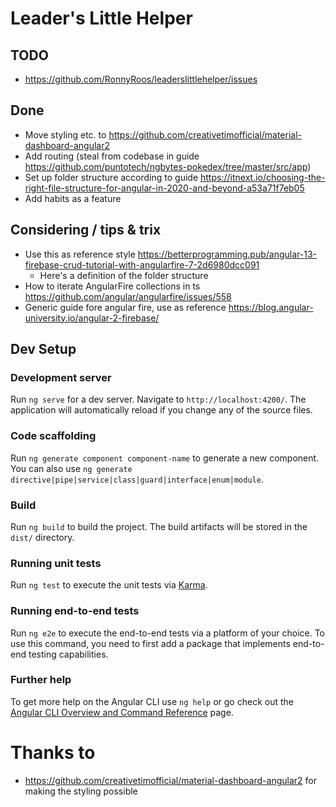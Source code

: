 # Leader's Little Helper

## TODO
- https://github.com/RonnyRoos/leaderslittlehelper/issues

## Done
- Move styling etc. to https://github.com/creativetimofficial/material-dashboard-angular2
- Add routing (steal from codebase in guide https://github.com/puntotech/ngbytes-pokedex/tree/master/src/app)
- Set up folder structure according to guide https://itnext.io/choosing-the-right-file-structure-for-angular-in-2020-and-beyond-a53a71f7eb05
- Add habits as a feature

## Considering / tips & trix
- Use this as reference style https://betterprogramming.pub/angular-13-firebase-crud-tutorial-with-angularfire-7-2d6980dcc091
  - Here's a definition of the folder structure 
- How to iterate AngularFire collections in ts https://github.com/angular/angularfire/issues/558
- Generic guide fore angular fire, use as reference https://blog.angular-university.io/angular-2-firebase/

## Dev Setup
### Development server

Run `ng serve` for a dev server. Navigate to `http://localhost:4200/`. The application will automatically reload if you change any of the source files.

### Code scaffolding

Run `ng generate component component-name` to generate a new component. You can also use `ng generate directive|pipe|service|class|guard|interface|enum|module`.

### Build

Run `ng build` to build the project. The build artifacts will be stored in the `dist/` directory.

### Running unit tests

Run `ng test` to execute the unit tests via [Karma](https://karma-runner.github.io).

### Running end-to-end tests

Run `ng e2e` to execute the end-to-end tests via a platform of your choice. To use this command, you need to first add a package that implements end-to-end testing capabilities.

### Further help

To get more help on the Angular CLI use `ng help` or go check out the [Angular CLI Overview and Command Reference](https://angular.io/cli) page.


# Thanks to
- https://github.com/creativetimofficial/material-dashboard-angular2 for making the styling possible
